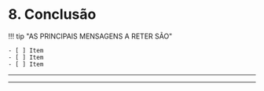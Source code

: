 <!--
CO_OP_TRANSLATOR_METADATA:
{
  "original_hash": "ef7f514ede16a170411752b56bedaa5a",
  "translation_date": "2025-09-24T10:00:54+00:00",
  "source_file": "workshop/docs/instructions/7-Wrap-up.md",
  "language_code": "pt"
}
-->
# 8. Conclusão

!!! tip "AS PRINCIPAIS MENSAGENS A RETER SÃO"

    - [ ] Item
    - [ ] Item
    - [ ] Item

---

---

